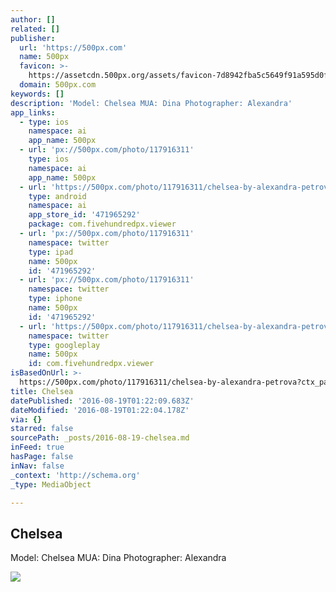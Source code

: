 ```yaml
---
author: []
related: []
publisher:
  url: 'https://500px.com'
  name: 500px
  favicon: >-
    https://assetcdn.500px.org/assets/favicon-7d8942fba5c5649f91a595d0fc749c83.ico
  domain: 500px.com
keywords: []
description: 'Model: Chelsea MUA: Dina Photographer: Alexandra'
app_links:
  - type: ios
    namespace: ai
    app_name: 500px
  - url: 'px://500px.com/photo/117916311'
    type: ios
    namespace: ai
    app_name: 500px
  - url: 'https://500px.com/photo/117916311/chelsea-by-alexandra-petrova'
    type: android
    namespace: ai
    app_store_id: '471965292'
    package: com.fivehundredpx.viewer
  - url: 'px://500px.com/photo/117916311'
    namespace: twitter
    type: ipad
    name: 500px
    id: '471965292'
  - url: 'px://500px.com/photo/117916311'
    namespace: twitter
    type: iphone
    name: 500px
    id: '471965292'
  - url: 'https://500px.com/photo/117916311/chelsea-by-alexandra-petrova'
    namespace: twitter
    type: googleplay
    name: 500px
    id: com.fivehundredpx.viewer
isBasedOnUrl: >-
  https://500px.com/photo/117916311/chelsea-by-alexandra-petrova?ctx_page=1&from=user&user_id=37505
title: Chelsea
datePublished: '2016-08-19T01:22:09.683Z'
dateModified: '2016-08-19T01:22:04.178Z'
via: {}
starred: false
sourcePath: _posts/2016-08-19-chelsea.md
inFeed: true
hasPage: false
inNav: false
_context: 'http://schema.org'
_type: MediaObject

---
```

<article style=""><h1>Chelsea</h1><p>Model: Chelsea MUA: Dina Photographer: Alexandra</p><img src="https://drscdn.500px.org/photo/117916311/q%3D80_m%3D2000/77c712dba95604beb8c0878de17c0501" /></article>